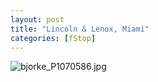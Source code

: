```yaml
---
layout: post
title: "Lincoln & Lenox, Miami"
categories: [fStop]
---
```

<img alt="bjorke_P1070586.jpg" src="http://www.botzilla.com/blog/archives/pix2014/bjorke_P1070586.jpg" class="img-responsive" border="0" />



